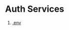 # Auth Services

1. [.env](https://github.com/pandit-abhishek1/zoopsedocs/blob/main/backend/03AuthServices/env.md)